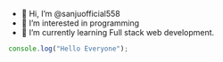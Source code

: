 - 👋 Hi, I’m @sanjuofficial558
- 👀 I’m interested in programming
- 🌱 I’m currently learning Full stack web development.

```javascript
console.log("Hello Everyone");
```
